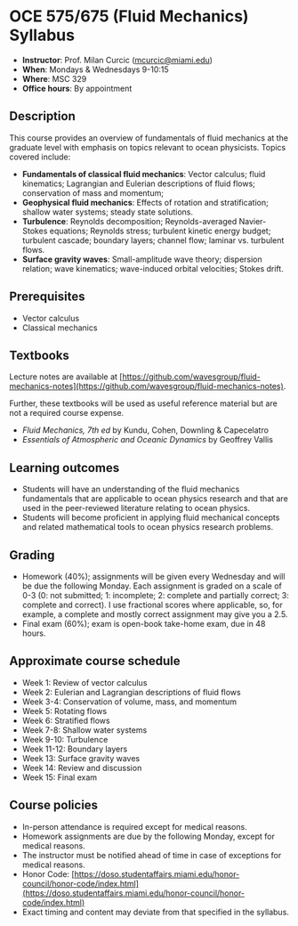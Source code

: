 # OCE 575/675 (Fluid Mechanics) Syllabus

* **Instructor**: Prof. Milan Curcic (mcurcic@miami.edu)
* **When**: Mondays & Wednesdays 9-10:15
* **Where**: MSC 329
* **Office hours**: By appointment

## Description

This course provides an overview of fundamentals of fluid mechanics at the
graduate level with emphasis on topics relevant to ocean physicists.
Topics covered include:

* **Fundamentals of classical fluid mechanics**: Vector calculus; fluid kinematics;
Lagrangian and Eulerian descriptions of fluid flows; conservation of mass and momentum;
* **Geophysical fluid mechanics**: Effects of rotation and stratification;
shallow water systems; steady state solutions.
* **Turbulence**: Reynolds decomposition; Reynolds-averaged Navier-Stokes equations;
Reynolds stress; turbulent kinetic energy budget; turbulent cascade; boundary layers;
channel flow; laminar vs. turbulent flows.
* **Surface gravity waves**: Small-amplitude wave theory; dispersion relation;
wave kinematics; wave-induced orbital velocities; Stokes drift.

## Prerequisites

* Vector calculus
* Classical mechanics

## Textbooks

Lecture notes are available at
[https://github.com/wavesgroup/fluid-mechanics-notes](https://github.com/wavesgroup/fluid-mechanics-notes).

Further, these textbooks will be used as useful reference material but are not a
required course expense.

* _Fluid Mechanics, 7th ed_ by Kundu, Cohen, Downling & Capecelatro
* _Essentials of Atmospheric and Oceanic Dynamics_ by Geoffrey Vallis

## Learning outcomes

* Students will have an understanding of the fluid mechanics fundamentals
that are applicable to ocean physics research and that are used in the
peer-reviewed literature relating to ocean physics.
* Students will become proficient in applying fluid mechanical concepts and
related mathematical tools to ocean physics research problems.

## Grading

* Homework (40%); assignments will be given every Wednesday and will be due the following Monday.
  Each assignment is graded on a scale of 0-3 (0: not submitted; 1: incomplete;
  2: complete and partially correct; 3: complete and correct).
  I use fractional scores where applicable, so, for example, a complete and mostly
  correct assignment may give you a 2.5.
* Final exam (60%); exam is open-book take-home exam, due in 48 hours.

## Approximate course schedule

* Week 1: Review of vector calculus
* Week 2: Eulerian and Lagrangian descriptions of fluid flows
* Week 3-4: Conservation of volume, mass, and momentum
* Week 5: Rotating flows
* Week 6: Stratified flows
* Week 7-8: Shallow water systems
* Week 9-10: Turbulence
* Week 11-12: Boundary layers
* Week 13: Surface gravity waves
* Week 14: Review and discussion
* Week 15: Final exam

## Course policies

* In-person attendance is required except for medical reasons.
* Homework assignments are due by the following Monday, except for medical reasons.
* The instructor must be notified ahead of time in case of exceptions for medical reasons.
* Honor Code: [https://doso.studentaffairs.miami.edu/honor-council/honor-code/index.html](https://doso.studentaffairs.miami.edu/honor-council/honor-code/index.html)
* Exact timing and content may deviate from that specified in the syllabus.
